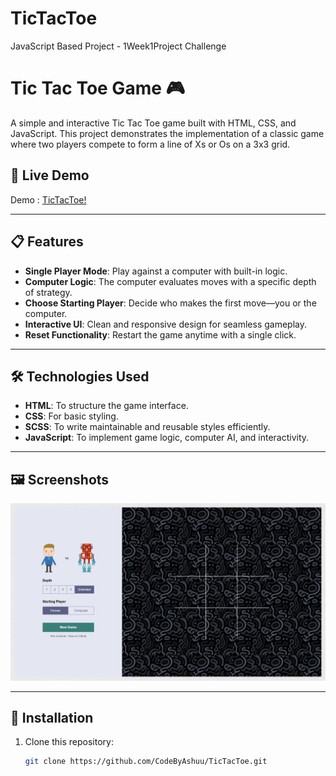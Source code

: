 # TicTacToe
JavaScript Based Project - 1Week1Project Challenge


# Tic Tac Toe Game 🎮  

A simple and interactive Tic Tac Toe game built with HTML, CSS, and JavaScript. This project demonstrates the implementation of a classic game where two players compete to form a line of Xs or Os on a 3x3 grid.  

## 🚀 Live Demo  
Demo : [TicTacToe!](https://codebyashuu.github.io/TicTacToe/)  

---

## 📋 Features  
- **Single Player Mode**: Play against a computer with built-in logic.  
- **Computer Logic**: The computer evaluates moves with a specific depth of strategy.  
- **Choose Starting Player**: Decide who makes the first move—you or the computer.  
- **Interactive UI**: Clean and responsive design for seamless gameplay.  
- **Reset Functionality**: Restart the game anytime with a single click.  

---

## 🛠️ Technologies Used  
- **HTML**: To structure the game interface.  
- **CSS**: For basic styling.  
- **SCSS**: To write maintainable and reusable styles efficiently.  
- **JavaScript**: To implement game logic, computer AI, and interactivity.  

---

## 🖼️ Screenshots  
<img src = "src/images/gameplay.png" alt = "gameplay">

---

## 📂 Installation  
1. Clone this repository:  
   ```bash
   git clone https://github.com/CodeByAshuu/TicTacToe.git
